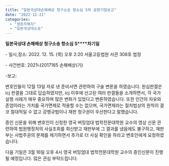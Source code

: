 ```yaml
---
title: "일본국상대손해배상 청구소송 항소심 5차 공판기일보고"
date: "2022-12-21"
categories: 
  - "생존자복지"
  - "일본국상대소송"
---
```


**일본국상대 손해배상 청구소송 항소심** **5****차기일**

\- 일시,장소: 2022. 12. 15. (목) 오후 2:20 서울고등법원 서관 308호 법정

\- 사건번호: 2021나2017165 손해배상(기)

\-보고:

변호인들이 12월 13일 자로 낸 준비서면 관련하여 구술 변론을 하였습니다. 원심판결은 icj 판결을 그대로 답습하였지만, icj 이후에 선고된 여러 판결들을 소개하면서, 각 국가 실행 사례가 매우 중요하며 많은 변화가 있었다고 변론하였습니다. 또한 인간의 자유와 존엄이라는 가치를 국가면제로 적용할 수는 없으며, 국가면제라는 절차법상의 원칙이 결코 절대적일 수 없고 강행규범이나 재판 청구권이 우선한다고 말했습니다.

증인 신문을 위해 변호인이 신청한 영국 버밍엄대 법학전문대학원 교수의 영상 신문 관련하여 법원행정처의 사실조회를 회신받고 재판부에 그 결과를 냈음에도 불구하고, 재판부는 사법주권의 문제를 제기하면서 추가로 더 사실 확인을 하라고 변호인에게 요청하였습니다.

다음 기일은 3월 16일 오후 4시 영국 버밍엄대 법학전문대학원 교수의 증인신문이 진행될 예정입니다. 많은 관심 부탁드립니다.
